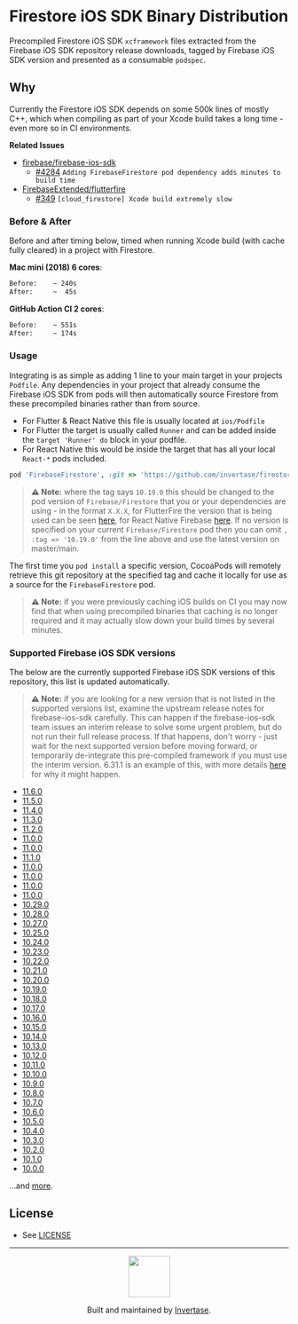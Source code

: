 # Firestore iOS SDK Binary Distribution

Precompiled Firestore iOS SDK `xcframework` files extracted from the Firebase iOS SDK repository release downloads, tagged by Firebase iOS SDK version and presented as a consumable `podspec`.

## Why

Currently the Firestore iOS SDK depends on some 500k lines of mostly C++, which when compiling as part of your Xcode build takes a long time - even more so in CI environments.

**Related Issues**

- [firebase/firebase-ios-sdk](https://github.com/firebase/firebase-ios-sdk)
  - [#4284](https://github.com/firebase/firebase-ios-sdk/issues/4284) `Adding FirebaseFirestore pod dependency adds minutes to build time`
- [FirebaseExtended/flutterfire](https://github.com/FirebaseExtended/flutterfire)
  - [#349](https://github.com/FirebaseExtended/flutterfire/issues/349) `[cloud_firestore] Xcode build extremely slow`

### Before & After

Before and after timing below, timed when running Xcode build (with cache fully cleared) in a project with Firestore.

**Mac mini (2018) 6 cores**:

```bash
Before:    ~ 240s
After:     ~  45s
```

**GitHub Action CI 2 cores**:

```bash
Before:    ~ 551s
After:     ~ 174s
```

### Usage

Integrating is as simple as adding 1 line to your main target in your projects `Podfile`. Any dependencies in your project that already consume the Firebase iOS SDK from pods will then automatically source Firestore from these precompiled binaries rather than from source.

- For Flutter & React Native this file is usually located at `ios/Podfile`
- For Flutter the target is usually called `Runner` and can be added inside the `target 'Runner' do` block in your podfile.
- For React Native this would be inside the target that has all your local `React-*` pods included.

```ruby
pod 'FirebaseFirestore', :git => 'https://github.com/invertase/firestore-ios-sdk-frameworks.git', :tag => '10.19.0'
```

> **⚠️ Note:** where the tag says `10.19.0` this should be changed to the pod version of `Firebase/Firestore` that you or your dependencies are using - in the format `X.X.X`, for FlutterFire the version that is being used can be seen [here](https://github.com/FirebaseExtended/flutterfire/blob/main/packages/firebase_core/firebase_core/ios/firebase_sdk_version.rb), for React Native Firebase [here](https://github.com/invertase/react-native-firebase/blob/master/packages/app/package.json#L70). If no version is specified on your current `Firebase/Firestore` pod then you can omit `, :tag => '10.19.0'` from the line above and use the latest version on master/main.

The first time you `pod install` a specific version, CocoaPods will remotely retrieve this git repository at the specified tag and cache it locally for use as a source for the `FirebaseFirestore` pod.

> **⚠️ Note:** if you were previously caching iOS builds on CI you may now find that when using precompiled binaries that caching is no longer required and it may actually slow down your build times by several minutes.

### Supported Firebase iOS SDK versions

The below are the currently supported Firebase iOS SDK versions of this repository, this list is updated automatically.

> **⚠️ Note:** if you are looking for a new version that is not listed in the supported versions list, examine the upstream release notes for firebase-ios-sdk carefully. This can happen if the firebase-ios-sdk team issues an interim release to solve some urgent problem, but do not run their full release process. If that happens, don't worry - just wait for the next supported version before moving forward, or temporarily de-integrate this pre-compiled framework if you must use the interim version. 6.31.1 is an example of this, with more details [here](https://github.com/firebase/firebase-ios-sdk/pull/6368#issuecomment-685030446) for why it might happen.

<!--NEW_VERSION_PLACEHOLDER-->
 - [11.6.0](https://github.com/invertase/firestore-ios-sdk-frameworks/releases/tag/11.6.0)
 - [11.5.0](https://github.com/invertase/firestore-ios-sdk-frameworks/releases/tag/11.5.0)
 - [11.4.0](https://github.com/invertase/firestore-ios-sdk-frameworks/releases/tag/11.4.0)
 - [11.3.0](https://github.com/invertase/firestore-ios-sdk-frameworks/releases/tag/11.3.0)
 - [11.2.0](https://github.com/invertase/firestore-ios-sdk-frameworks/releases/tag/11.2.0)
 - [11.0.0](https://github.com/invertase/firestore-ios-sdk-frameworks/releases/tag/11.0.0)
 - [11.0.0](https://github.com/invertase/firestore-ios-sdk-frameworks/releases/tag/11.0.0)
 - [11.1.0](https://github.com/invertase/firestore-ios-sdk-frameworks/releases/tag/11.1.0)
 - [11.0.0](https://github.com/invertase/firestore-ios-sdk-frameworks/releases/tag/11.0.0)
 - [11.0.0](https://github.com/invertase/firestore-ios-sdk-frameworks/releases/tag/11.0.0)
 - [11.0.0](https://github.com/invertase/firestore-ios-sdk-frameworks/releases/tag/11.0.0)
 - [11.0.0](https://github.com/invertase/firestore-ios-sdk-frameworks/releases/tag/11.0.0)
 - [10.29.0](https://github.com/invertase/firestore-ios-sdk-frameworks/releases/tag/10.29.0)
 - [10.28.0](https://github.com/invertase/firestore-ios-sdk-frameworks/releases/tag/10.28.0)
 - [10.27.0](https://github.com/invertase/firestore-ios-sdk-frameworks/releases/tag/10.27.0)
 - [10.25.0](https://github.com/invertase/firestore-ios-sdk-frameworks/releases/tag/10.25.0)
 - [10.24.0](https://github.com/invertase/firestore-ios-sdk-frameworks/releases/tag/10.24.0)
 - [10.23.0](https://github.com/invertase/firestore-ios-sdk-frameworks/releases/tag/10.23.0)
 - [10.22.0](https://github.com/invertase/firestore-ios-sdk-frameworks/releases/tag/10.22.0)
 - [10.21.0](https://github.com/invertase/firestore-ios-sdk-frameworks/releases/tag/10.21.0)
- [10.20.0](https://github.com/invertase/firestore-ios-sdk-frameworks/releases/tag/10.20.0)
- [10.19.0](https://github.com/invertase/firestore-ios-sdk-frameworks/releases/tag/10.19.0)
- [10.18.0](https://github.com/invertase/firestore-ios-sdk-frameworks/releases/tag/10.18.0)
- [10.17.0](https://github.com/invertase/firestore-ios-sdk-frameworks/releases/tag/10.17.0)
- [10.16.0](https://github.com/invertase/firestore-ios-sdk-frameworks/releases/tag/10.16.0)
- [10.15.0](https://github.com/invertase/firestore-ios-sdk-frameworks/releases/tag/10.15.0)
- [10.14.0](https://github.com/invertase/firestore-ios-sdk-frameworks/releases/tag/10.14.0)
- [10.13.0](https://github.com/invertase/firestore-ios-sdk-frameworks/releases/tag/10.13.0)
- [10.12.0](https://github.com/invertase/firestore-ios-sdk-frameworks/releases/tag/10.12.0)
- [10.11.0](https://github.com/invertase/firestore-ios-sdk-frameworks/releases/tag/10.11.0)
- [10.10.0](https://github.com/invertase/firestore-ios-sdk-frameworks/releases/tag/10.10.0)
- [10.9.0](https://github.com/invertase/firestore-ios-sdk-frameworks/releases/tag/10.9.0)
- [10.8.0](https://github.com/invertase/firestore-ios-sdk-frameworks/releases/tag/10.8.0)
- [10.7.0](https://github.com/invertase/firestore-ios-sdk-frameworks/releases/tag/10.7.0)
- [10.6.0](https://github.com/invertase/firestore-ios-sdk-frameworks/releases/tag/10.6.0)
- [10.5.0](https://github.com/invertase/firestore-ios-sdk-frameworks/releases/tag/10.5.0)
- [10.4.0](https://github.com/invertase/firestore-ios-sdk-frameworks/releases/tag/10.4.0)
- [10.3.0](https://github.com/invertase/firestore-ios-sdk-frameworks/releases/tag/10.3.0)
- [10.2.0](https://github.com/invertase/firestore-ios-sdk-frameworks/releases/tag/10.2.0)
- [10.1.0](https://github.com/invertase/firestore-ios-sdk-frameworks/releases/tag/10.1.0)
- [10.0.0](https://github.com/invertase/firestore-ios-sdk-frameworks/releases/tag/10.0.0)

...and [more](https://github.com/invertase/firestore-ios-sdk-frameworks/tags).

## License

- See [LICENSE](/LICENSE)

---

<p align="center">
  <a href="https://invertase.io/?utm_source=readme&utm_medium=footer&utm_campaign=firestore-ios-sdk-frameworks">
    <img width="75px" src="https://static.invertase.io/assets/invertase/invertase-rounded-avatar.png">
  </a>
  <p align="center">
    Built and maintained by <a href="https://invertase.io/?utm_source=readme&utm_medium=footer&utm_campaign=firestore-ios-sdk-frameworks">Invertase</a>.
  </p>
</p>
